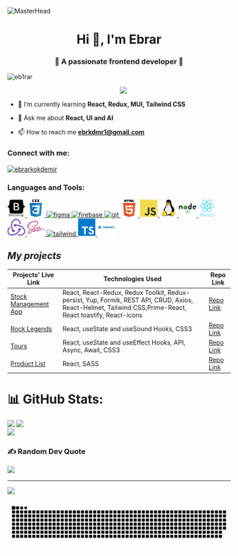 ![MasterHead](https://camo.githubusercontent.com/28e64d517089d4b23ff5716340d789b4af32b3aa44001a62677f273d3ee898d5/68747470733a2f2f6d69722d73332d63646e2d63662e626568616e63652e6e65742f70726f6a6563745f6d6f64756c65732f6d61785f313230302f3831626234623136353638343031392e363430623630333864313333652e676966)


 

<h1 align="center">Hi 👻, I'm Ebrar</h1>
<h3 align="center">💫 A passionate frontend developer 💫</h3>

<p align="left"> <img src="https://komarev.com/ghpvc/?username=eb1rar&label=Profile%20views&color=0e75b6&style=flat" alt="eb1rar" /> </p>
<img src="https://github.com/Anmol-Baranwal/Cool-GIFs-For-GitHub/assets/74038190/76036311-c8ea-4247-8bf8-a7077623036c" width="250" align="right">&nbsp;

- 🌱 I’m currently learning **React, Redux, MUI, Tailwind CSS**

- 💬 Ask me about **React, UI and AI**

- 📫 How to reach me **ebrkdmr1@gmail.com**

<h3 align="left">Connect with me:</h3>
<p align="left">
<a href="https://linkedin.com/in/ebrarkokdemir" target="blank"><img align="center" src="https://raw.githubusercontent.com/rahuldkjain/github-profile-readme-generator/master/src/images/icons/Social/linked-in-alt.svg" alt="ebrarkokdemir" height="30" width="40" /></a>
</p>

<h3 align="left">Languages and Tools:</h3>
<p align="left"> <a href="https://getbootstrap.com" target="_blank" rel="noreferrer"> <img src="https://raw.githubusercontent.com/devicons/devicon/master/icons/bootstrap/bootstrap-plain-wordmark.svg" alt="bootstrap" width="40" height="40"/> </a> <a href="https://www.w3schools.com/css/" target="_blank" rel="noreferrer"> <img src="https://raw.githubusercontent.com/devicons/devicon/master/icons/css3/css3-original-wordmark.svg" alt="css3" width="40" height="40"/> </a> <a href="https://www.figma.com/" target="_blank" rel="noreferrer"> <img src="https://www.vectorlogo.zone/logos/figma/figma-icon.svg" alt="figma" width="40" height="40"/> </a> <a href="https://firebase.google.com/" target="_blank" rel="noreferrer"> <img src="https://www.vectorlogo.zone/logos/firebase/firebase-icon.svg" alt="firebase" width="40" height="40"/> </a> <a href="https://git-scm.com/" target="_blank" rel="noreferrer"> <img src="https://www.vectorlogo.zone/logos/git-scm/git-scm-icon.svg" alt="git" width="40" height="40"/> </a> <a href="https://www.w3.org/html/" target="_blank" rel="noreferrer"> <img src="https://raw.githubusercontent.com/devicons/devicon/master/icons/html5/html5-original-wordmark.svg" alt="html5" width="40" height="40"/> </a> <a href="https://developer.mozilla.org/en-US/docs/Web/JavaScript" target="_blank" rel="noreferrer"> <img src="https://raw.githubusercontent.com/devicons/devicon/master/icons/javascript/javascript-original.svg" alt="javascript" width="40" height="40"/> </a> <a href="https://www.linux.org/" target="_blank" rel="noreferrer"> <img src="https://raw.githubusercontent.com/devicons/devicon/master/icons/linux/linux-original.svg" alt="linux" width="40" height="40"/> </a> <a href="https://nodejs.org" target="_blank" rel="noreferrer"> <img src="https://raw.githubusercontent.com/devicons/devicon/master/icons/nodejs/nodejs-original-wordmark.svg" alt="nodejs" width="40" height="40"/> </a> <a href="https://reactjs.org/" target="_blank" rel="noreferrer"> <img src="https://raw.githubusercontent.com/devicons/devicon/master/icons/react/react-original-wordmark.svg" alt="react" width="40" height="40"/> </a> <a href="https://redux.js.org" target="_blank" rel="noreferrer"> <img src="https://raw.githubusercontent.com/devicons/devicon/master/icons/redux/redux-original.svg" alt="redux" width="40" height="40"/> </a> <a href="https://sass-lang.com" target="_blank" rel="noreferrer"> <img src="https://raw.githubusercontent.com/devicons/devicon/master/icons/sass/sass-original.svg" alt="sass" width="40" height="40"/> </a> <a href="https://tailwindcss.com/" target="_blank" rel="noreferrer"> <img src="https://www.vectorlogo.zone/logos/tailwindcss/tailwindcss-icon.svg" alt="tailwind" width="40" height="40"/> </a> <a href="https://www.typescriptlang.org/" target="_blank" rel="noreferrer"> <img src="https://raw.githubusercontent.com/devicons/devicon/master/icons/typescript/typescript-original.svg" alt="typescript" width="40" height="40"/> </a> <a href="https://webpack.js.org" target="_blank" rel="noreferrer"> <img src="https://raw.githubusercontent.com/devicons/devicon/d00d0969292a6569d45b06d3f350f463a0107b0d/icons/webpack/webpack-original-wordmark.svg" alt="webpack" width="40" height="40"/> </a> </p>

## ***My projects***
| Projects' Live Link                | Technologies Used      | Repo Link         |
|-----------------------------|--------------------------------------|---------------------------|
| [Stock Management App](https://stock-management-app-mocha.vercel.app/) | React, React-Redux, Redux Toolkit, Redux-persist, Yup, Formik, REST API, CRUD, Axios, React-Helmet, Tailwind CSS,Prime-React, React toastify, React-icons | [Repo Link](https://github.com/Eb1rar/stock-management-app)   |
| [Rock Legends](https://alternative-rock-legends.vercel.app/) | React, useState and useSound Hooks, CSS3 | [Repo Link](https://github.com/Eb1rar/Alternative-Rock-Legends)   |
| [Tours](https://tours-project-indol.vercel.app/) | React, useState and useEffect Hooks, API, Async, Await, CSS3  | [Repo Link](https://github.com/Eb1rar/tours-project)   |
| [Product List](https://product-list-rose-theta.vercel.app/) | React, SASS | [Repo Link](https://github.com/Eb1rar/product-list)   |


# 📊 GitHub Stats:
![](https://github-readme-stats.vercel.app/api?username=Eb1rar&theme=great-gatsby&hide_border=false&include_all_commits=false&count_private=false)
![](https://github-readme-streak-stats.herokuapp.com/?user=Eb1rar&theme=great-gatsby&hide_border=false)<br/>
![](https://github-readme-stats.vercel.app/api/top-langs/?username=Eb1rar&theme=great-gatsby&hide_border=false&include_all_commits=false&count_private=false&layout=compact&justify=center)

### ✍️ Random Dev Quote
![](https://quotes-github-readme.vercel.app/api?type=horizontal&theme=tokyonight)

---
[![](https://visitcount.itsvg.in/api?id=Eb1rar&icon=3&color=6)](https://visitcount.itsvg.in)

![snake gif](https://github.com/MucahitKartal/MucahitKartal/blob/output/github-contribution-grid-snake-dark.svg)
